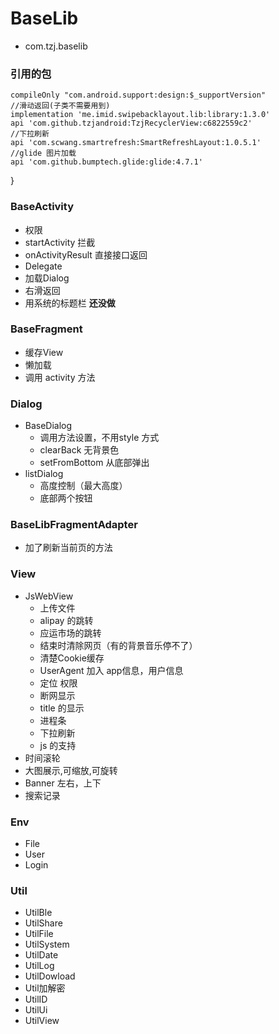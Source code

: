 # BaseLib
- com.tzj.baselib

### 引用的包

    compileOnly "com.android.support:design:$_supportVersion"
    //滑动返回(子类不需要用到)
    implementation 'me.imid.swipebacklayout.lib:library:1.3.0'
    api 'com.github.tzjandroid:TzjRecyclerView:c6822559c2'
    //下拉刷新
    api 'com.scwang.smartrefresh:SmartRefreshLayout:1.0.5.1'
    //glide 图片加载
    api 'com.github.bumptech.glide:glide:4.7.1'
}

### BaseActivity 

- 权限
- startActivity 拦截
- onActivityResult 直接接口返回
- Delegate
- 加载Dialog
- 右滑返回
- 用系统的标题栏 **还没做**

### BaseFragment

- 缓存View
- 懒加载
- 调用 activity 方法

### Dialog
* BaseDialog
    - 调用方法设置，不用style 方式
    - clearBack 无背景色
    - setFromBottom 从底部弹出
* listDialog
    - 高度控制（最大高度）
    - 底部两个按钮
    
### BaseLibFragmentAdapter
- 加了刷新当前页的方法

### View
* JsWebView
    - 上传文件
    - alipay 的跳转
    - 应运市场的跳转
    - 结束时清除网页（有的背景音乐停不了）
    - 清楚Cookie缓存
    - UserAgent 加入 app信息，用户信息
    - 定位 权限
    - 断网显示
    - title 的显示
    - 进程条
    - 下拉刷新
    - js 的支持
* 时间滚轮
* 大图展示,可缩放,可旋转
* Banner 左右，上下
* 搜索记录

### Env
- File
- User
- Login

### Util


- UtilBle
- UtilShare
- UtilFile
- UtilSystem
- UtilDate
- UtilLog
- UtilDowload
- Util加解密
- UtilID
- UtilUi
- UtilView
